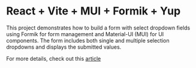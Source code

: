 # React + Vite + MUI + Formik + Yup

This project demonstrates how to build a form with select dropdown fields using Formik for form management and Material-UI (MUI) for UI components. The form includes both single and multiple selection dropdowns and displays the submitted values.

For more details, check out this [article](https://appdividend.com/building-select-dropdown-fields-with-formik-single-and-multiple-selections/)
